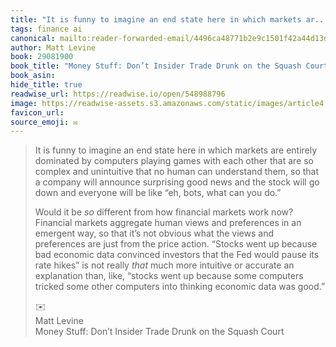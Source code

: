 ```yaml
---
title: "It is funny to imagine an end state here in which markets ar..."
tags: finance ai
canonical: mailto:reader-forwarded-email/4496ca48771b2e9c1501f42a44d13d87
author: Matt Levine
book: 29081900
book_title: "Money Stuff: Don’t Insider Trade Drunk on the Squash Court"
book_asin: 
hide_title: true
readwise_url: https://readwise.io/open/548988796
image: https://readwise-assets.s3.amazonaws.com/static/images/article4.6bc1851654a0.png
favicon_url: 
source_emoji: ✉️
---
```


> It is funny to imagine an end state here in which markets are entirely dominated by computers playing games with each other that are so complex and unintuitive that no human can understand them, so that a company will announce surprising good news and the stock will go down and everyone will be like “eh, bots, what can you do.”
> 
> Would it be *so* different from how financial markets work now? Financial markets aggregate human views and preferences in an emergent way, so that it’s not obvious what the views and preferences are just from the price action. “Stocks went up because bad economic data convinced investors that the Fed would pause its rate hikes” is not really *that* much more intuitive or accurate an explanation than, like, “stocks went up because some computers tricked some other computers into thinking economic data was good.”
> <div class="quoteback-footer"><div class="quoteback-avatar"><span class="mini-emoji"> ✉️</span></div><div class="quoteback-metadata"><div class="metadata-inner"><span style="display:none">FROM:</span><div aria-label="Matt Levine" class="quoteback-author"> Matt Levine</div><div aria-label="Money Stuff: Don’t Insider Trade Drunk on the Squash Court" class="quoteback-title"> Money Stuff: Don’t Insider Trade Drunk on the Squash Court</div></div></div></div>